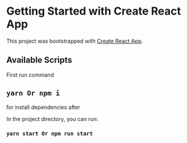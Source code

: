 # Getting Started with Create React App

This project was bootstrapped with [Create React App](https://github.com/facebook/create-react-app).

## Available Scripts

First run command
## `yarn Or npm i` 
for install dependencies after

In the project directory, you can run:

### `yarn start Or npm run start`

